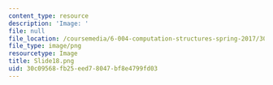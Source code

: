 ```yaml
---
content_type: resource
description: 'Image: '
file: null
file_location: /coursemedia/6-004-computation-structures-spring-2017/30c09568fb25eed78047bf8e4799fd03_Slide18.png
file_type: image/png
resourcetype: Image
title: Slide18.png
uid: 30c09568-fb25-eed7-8047-bf8e4799fd03
---
```

